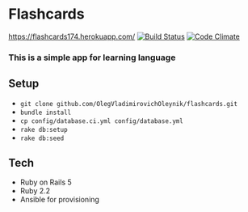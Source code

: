 # Flashcards
https://flashcards174.herokuapp.com/
[![Build Status](https://travis-ci.org/OlegVladimirovichOleynik/flashcards.svg?branch=master)](https://travis-ci.org/OlegVladimirovichOleynik/flashcards)
[![Code Climate](https://codeclimate.com/github/OlegVladimirovichOleynik/flashcards/badges/gpa.svg)](https://codeclimate.com/github/OlegVladimirovichOleynik/flashcards)

### This is a simple app for learning language

## Setup

* `git clone github.com/OlegVladimirovichOleynik/flashcards.git`
* `bundle install`
* `cp config/database.ci.yml config/database.yml`
* `rake db:setup`
* `rake db:seed`

## Tech
* Ruby on Rails 5
* Ruby 2.2
* Ansible for provisioning
